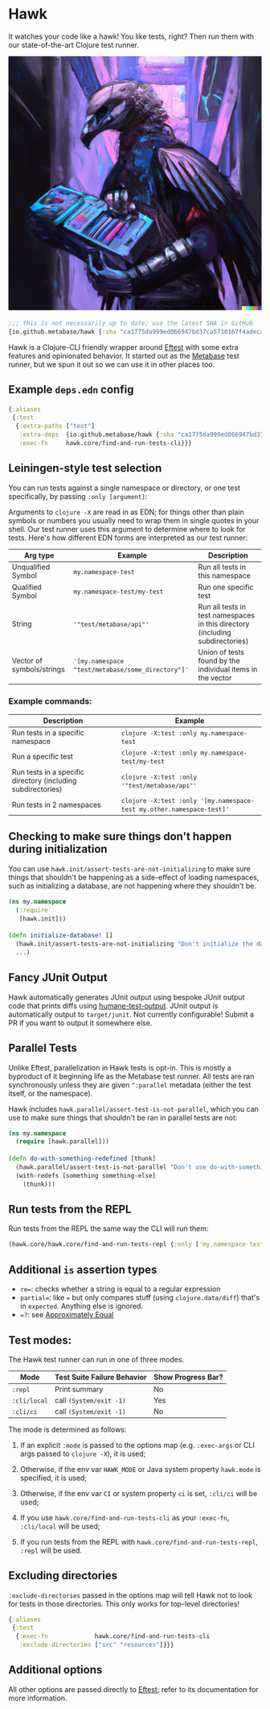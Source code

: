 # Hawk

It watches your code like a hawk! You like tests, right? Then run them with our state-of-the-art Clojure test runner.

![Test Hawk](https://github.com/metabase/hawk/raw/main/assets/test_hawk.png)

```clj
;;; this is not necessarily up to date; use the latest SHA in GitHub
{io.github.metabase/hawk {:sha "ca1775da999ed066947bd37ca5710167f4adecaa"}}
```

Hawk is a Clojure-CLI friendly wrapper around [Eftest](https://github.com/weavejester/eftest) with some extra features
and opinionated behavior. It started out as the [Metabase](https://github.com/metabase/metabase) test runner, but we
spun it out so we can use it in other places too.

## Example `deps.edn` config

```clj
{:aliases
 {:test
  {:extra-paths ["test"]
   :extra-deps  {io.github.metabase/hawk {:sha "ca1775da999ed066947bd37ca5710167f4adecaa"}}
   :exec-fn     hawk.core/find-and-run-tests-cli}}}
```

## Leiningen-style test selection

You can run tests against a single namespace or directory, or one test specifically, by passing `:only [argument]`:

Arguments to `clojure -X` are read in as EDN; for things other than plain symbols or numbers you usually need to wrap
them in single quotes in your shell. Our test runner uses this argument to determine where to look for tests. Here's
how different EDN forms are interpreted as our test runner:

| Arg type | Example | Description |
| --- | --- | --- |
| Unqualified Symbol | `my.namespace-test` | Run all tests in this namespace |
| Qualified Symbol | `my.namespace-test/my-test` | Run one specific test |
| String | `'"test/metabase/api"'` | Run all tests in test namespaces in this directory (including subdirectories) |
| Vector of symbols/strings | `'[my.namespace "test/metabase/some_directory"]'` | Union of tests found by the individual items in the vector |

### Example commands:

| Description | Example |
| --- | --- |
| Run tests in a specific namespace | `clojure -X:test :only my.namespace-test` |
| Run a specific test | `clojure -X:test :only my.namespace-test/my-test` |
| Run tests in a specific directory (including subdirectories) | `clojure -X:test :only '"test/metabase/api"'` |
| Run tests in 2 namespaces | `clojure -X:test :only '[my.namespace-test my.other.namespace-test]'` |


## Checking to make sure things don't happen during initialization

You can use `hawk.init/assert-tests-are-not-initializing` to make sure things that shouldn't be happening as a
side-effect of loading namespaces, such as initializing a database, are not happening where they shouldn't be.

```clj
(ns my.namespace
  (:require
   [hawk.init]))

(defn initialize-database! []
  (hawk.init/assert-tests-are-not-initializing "Don't initialize the database in a top-level form!")
  ...)
```

## Fancy JUnit Output

Hawk automatically generates JUnit output using bespoke JUnit output code that prints diffs using
[humane-test-output](https://github.com/pjstadig/humane-test-output). JUnit output is automatically output to
`target/junit`. Not currently configurable! Submit a PR if you want to output it somewhere else.

## Parallel Tests

Unlike Eftest, parallelization in Hawk tests is opt-in. This is mostly a byproduct of it beginning life as the
Metabase test runner. All tests are ran synchronously unless they are given `^:parallel` metadata (either the test
itself, or the namespace).

Hawk includes `hawk.parallel/assert-test-is-not-parallel`, which you can use to make sure things that shouldn't be ran
in parallel tests are not:

```clj
(ns my.namespace
  (require [hawk.parallel]))

(defn do-with-something-redefined [thunk]
  (hawk.parallel/assert-test-is-not-parallel "Don't use do-with-something-redefined inside parallel tests!")
  (with-redefs [something something-else]
    (thunk)))
```

## Run tests from the REPL

Run tests from the REPL the same way the CLI will run them:

```clj
(hawk.core/hawk.core/find-and-run-tests-repl {:only ['my.namespace-test]})
```

## Additional `is` assertion types

* `re=`: checks whether a string is equal to a regular expression
* `partial=`: like `=` but only compares stuff (using `clojure.data/diff`) that's in `expected`. Anything else is ignored.
* `=?`: see [Approximately Equal](/docs/approximately-equal.md)

## Test modes:

The Hawk test runner can run in one of three modes.

| Mode | Test Suite Failure Behavior | Show Progress Bar? |
|--|--|--|
| `:repl` | Print summary | No |
| `:cli/local` | call `(System/exit -1)` | Yes |
| `:cli/ci` | call `(System/exit -1)` | No |

The mode is determined as follows:

1. If an explicit `:mode` is passed to the options map (e.g. `:exec-args` or CLI args passed to `clojure -X`), it is
   used;

2. Otherwise, if the env var `HAWK_MODE` or Java system property `hawk.mode` is specified, it is used;

3. Otherwise, if the env var `CI` or system property `ci` is set, `:cli/ci` will be used;

4. If you use `hawk.core/find-and-run-tests-cli` as your `:exec-fn`, `:cli/local` will be used;

5. If you run tests from the REPL with `hawk.core/find-and-run-tests-repl`, `:repl` will be used.

## Excluding directories

`:exclude-directories` passed in the options map will tell Hawk not to look for tests in those directories. This only
works for top-level directories!

```clj
{:aliases
 {:test
  {:exec-fn             hawk.core/find-and-run-tests-cli
   :exclude-directories ["src" "resources"]}}}
```

## Additional options

All other options are passed directly to [Eftest](https://github.com/weavejester/eftest); refer to its documentation
for more information.
